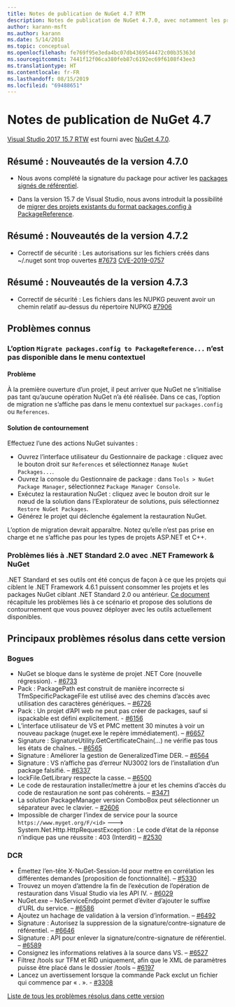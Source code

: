 ```yaml
---
title: Notes de publication de NuGet 4.7 RTM
description: Notes de publication de NuGet 4.7.0, avec notamment les problèmes connus, les résolutions de bogues, les fonctionnalités ajoutées et les DCR.
author: karann-msft
ms.author: karann
ms.date: 5/14/2018
ms.topic: conceptual
ms.openlocfilehash: fe769f95e3eda4bc07db4369544472c00b35363d
ms.sourcegitcommit: 7441f12f06ca380feb87c6192ec69f6108f43ee3
ms.translationtype: HT
ms.contentlocale: fr-FR
ms.lasthandoff: 08/15/2019
ms.locfileid: "69488651"
---
```

# <a name="nuget-47-release-notes"></a>Notes de publication de NuGet 4.7

[Visual Studio 2017 15.7 RTW](https://www.visualstudio.com/news/releasenotes/vs2017-relnotes) est fourni avec [NuGet 4.7.0](https://dist.nuget.org/win-x86-commandline/v4.7.0/nuget.exe).

## <a name="summary-whats-new-in-470"></a>Résumé : Nouveautés de la version 4.7.0

* Nous avons complété la signature du package pour activer les [packages signés de référentiel](https://github.com/NuGet/Home/wiki/Repository-Signatures).

* Dans la version 15.7 de Visual Studio, nous avons introduit la possibilité de [migrer des projets existants du format packages.config à PackageReference](https://docs.microsoft.com/en-us/nuget/consume-packages/migrate-packages-config-to-package-reference).

## <a name="summary-whats-new-in-472"></a>Résumé : Nouveautés de la version 4.7.2

* Correctif de sécurité : Les autorisations sur les fichiers créés dans ~/.nuget sont trop ouvertes [#7673](https://github.com/NuGet/Home/issues/7673) [CVE-2019-0757](https://portal.msrc.microsoft.com/en-us/security-guidance/advisory/CVE-2019-0757)

## <a name="summary-whats-new-in-473"></a>Résumé : Nouveautés de la version 4.7.3

* Correctif de sécurité : Les fichiers dans les NUPKG peuvent avoir un chemin relatif au-dessus du répertoire NUPKG [#7906](https://github.com/NuGet/Home/issues/7906)

## <a name="known-issues"></a>Problèmes connus

### <a name="the-migrate-packagesconfig-to-packagereference-option-is-not-available-in-the-right-click-context-menu"></a>L’option `Migrate packages.config to PackageReference...` n’est pas disponible dans le menu contextuel

#### <a name="issue"></a>Problème

À la première ouverture d’un projet, il peut arriver que NuGet ne s’initialise pas tant qu’aucune opération NuGet n’a été réalisée. Dans ce cas, l’option de migration ne s’affiche pas dans le menu contextuel sur `packages.config` ou `References`.

#### <a name="workaround"></a>Solution de contournement

Effectuez l’une des actions NuGet suivantes :
* Ouvrez l’interface utilisateur du Gestionnaire de package : cliquez avec le bouton droit sur `References` et sélectionnez `Manage NuGet Packages...`.
* Ouvrez la console du Gestionnaire de package : dans `Tools > NuGet Package Manager`, sélectionnez `Package Manager Console`.
* Exécutez la restauration NuGet : cliquez avec le bouton droit sur le nœud de la solution dans l’Explorateur de solutions, puis sélectionnez `Restore NuGet Packages`.
* Générez le projet qui déclenche également la restauration NuGet.

L’option de migration devrait apparaître. Notez qu’elle n’est pas prise en charge et ne s’affiche pas pour les types de projets ASP.NET et C++.

### <a name="issues-with-net-standard-20-with-net-framework--nuget"></a>Problèmes liés à .NET Standard 2.0 avec .NET Framework & NuGet

.NET Standard et ses outils ont été conçus de façon à ce que les projets qui ciblent le .NET Framework 4.6.1 puissent consommer les projets et les packages NuGet ciblant .NET Standard 2.0 ou antérieur. [Ce document](https://github.com/dotnet/standard/issues/481) récapitule les problèmes liés à ce scénario et propose des solutions de contournement que vous pouvez déployer avec les outils actuellement disponibles.

## <a name="top-issues-fixed-in-this-release"></a>Principaux problèmes résolus dans cette version

### <a name="bugs"></a>Bogues

* NuGet se bloque dans le système de projet .NET Core (nouvelle régression). - [#6733](https://github.com/NuGet/Home/issues/6733)
* Pack : PackagePath est construit de manière incorrecte si TfmSpecificPackageFile est utilisé avec des chemins d’accès avec utilisation des caractères génériques. – [#6726](https://github.com/NuGet/Home/issues/6726)
* Pack : Un projet d’API web ne peut pas créer de packages, sauf si ispackable est défini explicitement. - [#6156](https://github.com/NuGet/Home/issues/6156)
* L’interface utilisateur de VS et PMC mettent 30 minutes à voir un nouveau package (nuget.exe le repère immédiatement). – [#6657](https://github.com/NuGet/Home/issues/6657)
* Signature :  SignatureUtility.GetCertificateChain(...) ne vérifie pas tous les états de chaînes. – [#6565](https://github.com/NuGet/Home/issues/6565)
* Signature : Améliorer la gestion de GeneralizedTime DER. – [#6564](https://github.com/NuGet/Home/issues/6564)
* Signature : VS n’affiche pas d’erreur NU3002 lors de l’installation d’un package falsifié. – [#6337](https://github.com/NuGet/Home/issues/6337)
* lockFile.GetLibrary respecte la casse. – [#6500](https://github.com/NuGet/Home/issues/6500)
* Le code de restauration installer/mettre à jour et les chemins d’accès du code de restauration ne sont pas cohérents. – [#3471](https://github.com/NuGet/Home/issues/3471)
* La solution PackageManager version ComboBox peut sélectionner un séparateur avec le clavier. – [#2606](https://github.com/NuGet/Home/issues/2606)
* Impossible de charger l’index de service pour la source `https://www.myget.org/F/<id>` ---> System.Net.Http.HttpRequestException : Le code d’état de la réponse n’indique pas une réussite : 403 (Interdit) – [#2530](https://github.com/NuGet/Home/issues/2530)

### <a name="dcrs"></a>DCR

* Émettez l’en-tête X-NuGet-Session-Id pour mettre en corrélation les différentes demandes [proposition de fonctionnalité]. – [#5330](https://github.com/NuGet/Home/issues/5330)
* Trouvez un moyen d’attendre la fin de l’exécution de l’opération de restauration dans Visual Studio via les API IV. - [#6029](https://github.com/NuGet/Home/issues/6029)
* NuGet.exe – NoServiceEndpoint permet d’éviter d’ajouter le suffixe d’URL du service. – [#6586](https://github.com/NuGet/Home/issues/6586)
* Ajoutez un hachage de validation à la version d’information. – [#6492](https://github.com/NuGet/Home/issues/6492)
* Signature : Autorisez la suppression de la signature/contre-signature de référentiel. – [#6646](https://github.com/NuGet/Home/issues/6646)
* Signature :  API pour enlever la signature/contre-signature de référentiel. – [#6589](https://github.com/NuGet/Home/issues/6589)
* Consignez les informations relatives à la source dans VS. – [#6527](https://github.com/NuGet/Home/issues/6527)
* Filtrez /tools sur TFM et RID uniquement, afin que le XML de paramètres puisse être placé dans le dossier /tools – [#6197](https://github.com/NuGet/Home/issues/6197)
* Lancez un avertissement lorsque la commande Pack exclut un fichier qui commence par « . ».  - [#3308](https://github.com/NuGet/Home/issues/3308)

[Liste de tous les problèmes résolus dans cette version](https://github.com/NuGet/Home/issues?q=is%3Aissue+is%3Aclosed+milestone%3A%224.7")
